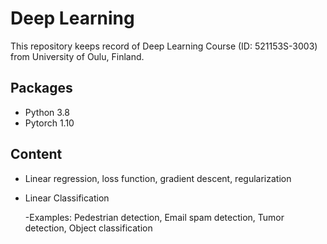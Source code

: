 # Deep Learning

This repository keeps record of Deep Learning Course (ID: 521153S-3003) from University of Oulu, Finland.

## Packages

- Python 3.8
- Pytorch 1.10

## Content

- Linear regression, loss function, gradient descent, regularization

- Linear Classification 

  -Examples: Pedestrian detection, Email spam detection, Tumor detection, Object classification
